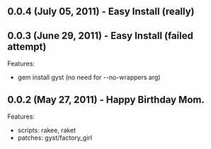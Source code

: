 ## 0.0.4 (July 05, 2011) - Easy Install (really)
## 0.0.3 (June 29, 2011) - Easy Install (failed attempt)

Features:
- gem install gyst  (no need for --no-wrappers arg)


## 0.0.2 (May 27, 2011) - Happy Birthday Mom.

Features:
- scripts: rakee, raket
- patches: gyst/factory_girl

